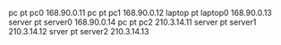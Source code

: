 pc pt pc0 168.90.0.11
pc pt pc1 168.90.0.12
laptop pt laptop0 168.90.0.13
server pt server0 168.90.0.14
pc pt pc2 210.3.14.11
server pt server1 210.3.14.12
srver pt server2 210.3.14.13